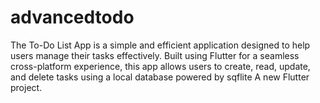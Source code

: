 # advancedtodo
The To-Do List App is a simple and efficient application designed to help users manage their tasks effectively. Built using Flutter for a seamless cross-platform experience, this app allows users to create, read, update, and delete tasks using a local database powered by sqflite
A new Flutter project.
